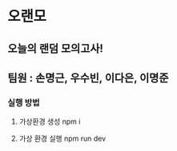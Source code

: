 # 오랜모
## 오늘의 랜덤 모의고사!

## 팀원 : 손명근, 우수빈, 이다은, 이명준

### 실행 방법

1. 가상환경 생성
npm i

3. 가상 환경 실행
npm run dev
